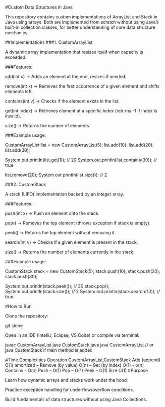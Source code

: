 #Custom Data Structures in Java

This repository contains custom implementations of ArrayList and Stack in Java using arrays.
Both are implemented from scratch without using Java’s built-in collection classes, for better understanding of core data structure mechanics.

##Implementations
###1. CustomArrayList

A dynamic array implementation that resizes itself when capacity is exceeded.

###Features:

add(int x) → Adds an element at the end, resizes if needed.

remove(int x) → Removes the first occurrence of a given element and shifts elements left.

contains(int v) → Checks if the element exists in the list.

get(int index) → Retrieves element at a specific index (returns -1 if index is invalid).

size() → Returns the number of elements.

###Example usage:

CustomArrayList list = new CustomArrayList(5);
list.add(10);
list.add(20);
list.add(30);

System.out.println(list.get(1));     // 20
System.out.println(list.contains(30)); // true

list.remove(20);
System.out.println(list.size());     // 2

###2. CustomStack

A stack (LIFO) implementation backed by an integer array.

###Features:

push(int x) → Push an element onto the stack.

pop() → Removes the top element (throws exception if stack is empty).

peek() → Returns the top element without removing it.

search(int v) → Checks if a given element is present in the stack.

size() → Returns the number of elements currently in the stack.

###Example usage:

CustomStack stack = new CustomStack(5);
stack.push(10);
stack.push(20);
stack.push(30);

System.out.println(stack.peek());  // 30
stack.pop();
System.out.println(stack.size());  // 2
System.out.println(stack.search(10)); // true

#How to Run

Clone the repository:

git clone <your-repo-link>


Open in an IDE (IntelliJ, Eclipse, VS Code) or compile via terminal:

javac CustomArrayList.java CustomStack.java
java CustomArrayList   // or java CustomStack if main method is added

#Time Complexities
Operation	CustomArrayList,CustomStack
Add (append)	O(1) amortized	–
Remove (by value)	O(n)	–
Get (by index)	O(1) - o(n)
Contains - O(n)
Push	–	O(1)
Pop	–	O(1)
Peek	–	O(1)
Size	O(1)
#Purpose

Learn how dynamic arrays and stacks work under the hood.

Practice exception handling for underflow/overflow conditions.

Build fundamentals of data structures without using Java Collections.

